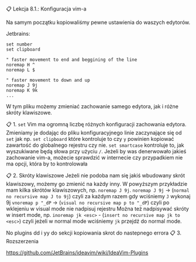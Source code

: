 📋 Lekcja 8.1.: Konfiguracja vim-a

Na samym początku kopiowaliśmy pewne ustawienia do waszych edytorów.

Jetbrains:

```
set number
set clipboard

" faster movement to end and beggining of the line
noremap H ^
noremap L $

" faster movement to down and up
noremap J 9j
noremap K 9k
...
```

W tym pliku możemy zmieniać zachowanie samego edytora, jak i różne skróty klawiszowe.

📋 1. `set`
Vim ma ogromną liczbę różnych konfiguracji zachowania edytora. Zmieniamy je dodając do
pliku konfiguracyjnego linie zaczynające się od `set` jak np. `set clipboard` które kontroluje to
czy `y` powinien kopiować zawartość do globalnego rejestru czy nie. `set smartcase` kontroluje to,
jak wyszukiwane będą słowa przy użyciu `/`.
Jeżeli by was denerwowało jakieś zachowanie vim-a, możecie sprawdzić w internecie czy przypadkiem
nie ma opcji, która by to kontrolowała

📋 2. Skróty klawiszowe
Jeżeli nie podoba nam się jakiś wbudowany skrót klawiszowy, możemy go zmienić na każdy inny.
W powyższym przykładzie mam kilka skrótów klawiszowych, np. `noremap J 9j`.
`noremap J 9j` -> (`normal no recursive map J to 9j`) czyli za każdym razem gdy wciśniemy `J` wykonaj 9j
`vnoremap p "_dP` -> (`visual no recursive map p to "_dP`) czyli po wklejeniu w visual mode nie nadpisuj rejestru
Można też nadpisywać skróty w insert mode, np.
`inoremap jk <esc>` - (`insert no recursive map jk to <esc>`) czyli jeżeli w normal mode wciśniemy `jk` przejdź do normal mode.

No plugins
dd i yy do sekcji kopiowania
skrot do nastepnego errora
📋 3. Rozszerzenia

https://github.com/JetBrains/ideavim/wiki/IdeaVim-Plugins
